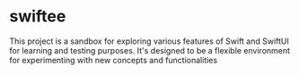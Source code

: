 # swiftee

This project is a sandbox for exploring various features of Swift and SwiftUI for learning and testing purposes. It's designed to be a flexible environment for experimenting with new concepts and functionalities
